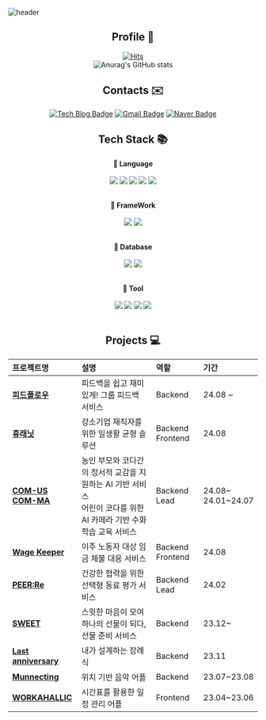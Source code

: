 ![header](https://capsule-render.vercel.app/api?type=waving&color=timeGradient&text=Hayeon's%20GitHub%20&animation=twinkling&fontSize=50&fontAlignY=40&fontAlign=70&height=250)


<div align="center">
  
## Profile 📁
[![Hits](https://hits.seeyoufarm.com/api/count/incr/badge.svg?url=https%3A%2F%2Fgithub.com%2Fhysong4u%2Fhit-counter&count_bg=%235279E8&title_bg=%23555555&icon=&icon_color=%23E7E7E7&title=hits&edge_flat=false)](https://hits.seeyoufarm.com)
<br>
![Anurag's GitHub stats](https://github-readme-stats.vercel.app/api?username=hysong4u&show_icons=true&theme=default&count-private=true&hide_border=true)  

## Contacts ✉️
[![Tech Blog Badge](http://img.shields.io/badge/-Tech%20blog-black?style=flat-square&logo=github&link=https://velog.io/@hanni/)](https://velog.io/@hanni/)
[![Gmail Badge](https://img.shields.io/badge/Gmail-d14836?style=flat-square&logo=Gmail&logoColor=white&link=mailto:hysong4u@gmail.com)](mailto:hysong4u@gmail.com)
[![Naver Badge](https://img.shields.io/badge/Naver-03C75A?style=flat-square&logo=Naver&logoColor=white&link=mailto:hayeon_song@naver.com)](mailto:hayeon_song@naver.com)

## Tech Stack 📚

<h4>📕 Language <br><br>
<img src="https://img.shields.io/badge/Java-007396?style=for-the-badge&logo=Java&logoColor=white"> 
<img src="https://img.shields.io/badge/HTML-E34F26?style=for-the-badge&logo=HTML5&logoColor=white"> 
<img src="https://img.shields.io/badge/JavaScript-F0DB4F?style=for-the-badge&logo=JavaScript&logoColor=white"> 
<img src="https://img.shields.io/badge/C++-012A4A?style=for-the-badge&logo=C&logoColor=white"> 
<img src="https://img.shields.io/badge/Python-3776AB?style=for-the-badge&logo=Python&logoColor=white"> 

<br>📗 FrameWork<br><br>
<img src="https://img.shields.io/badge/Spring%20Boot-4DB33D?style=for-the-badge&logo=Spring%20Boot&logoColor=white">
<img src="https://img.shields.io/badge/React%20Native-61DAFB?style=for-the-badge&logo=react&logoColor=white">

<br>📘 Database<br><br>
    <img src="https://img.shields.io/badge/Mysql-4479A1?style=for-the-badge&logo=Mysql&logoColor=white"> 
    <img src="https://img.shields.io/badge/Redis-DC382D?style=for-the-badge&logo=Redis&logoColor=white"> 
  
<br>📙 Tool<br><br>
<img src="https://img.shields.io/badge/IntelliJ%20IDEA-000000?style=for-the-badge&logo=IntelliJ%20IDEA&logoColor=white">
<img src="https://img.shields.io/badge/Visual%20Studio%20Code-007ACC?style=for-the-badge&logo=Visual%20Studio%20Code&logoColor=white">
<img src="https://img.shields.io/badge/Visual%20Studio-5C2D91?style=for-the-badge&logo=Visual%20Studio&logoColor=white">
<img src="https://img.shields.io/badge/Eclipse%20IDE-2C2255?style=for-the-badge&logo=Eclipse%20IDE&logoColor=white">
<br>
<br>

## Projects 💻
| 프로젝트명 | 설명 | 역할 | 기간 | 
| :------------------------ | :------------------------------------------------------------ | :-------------------------- | :------------------- |
| [**피드플로우**](https://github.com/DevoceanYoung-FeedFlow) | 피드백을 쉽고 재미있게! 그룹 피드백 서비스 |  Backend | 24.08 ~               |
| [**휴래닛**](https://github.com/re-life2) | 강소기업 재직자를 위한 일생활 균형 솔루션                      |  Backend<br>Frontend   | 24.08                |
| [**COM-US**](https://github.com/COM-US)<br>[**COM-MA**](https://github.com/COM-MA)| 농인 부모와 코다간의 정서적 교감을 지원하는 AI 기반 서비스<br>어린이 코다를 위한 AI 카메라 기반 수화 학습 교육 서비스 | Backend Lead| 24.08~ <br>24.01~24.07 |
| [**Wage Keeper**](https://github.com/SESAC-PAY/wage-keeper-server) | 이주 노동자 대상 임금 체불 대응 서비스                        |  Backend<br>Frontend   | 24.08                 |
| [**PEER:Re**](https://github.com/PEER-Re/PEERRE-SERVER) | 건강한 협력을 위한 선택형 동료 평가 서비스                      | Backend Lead| 24.02                 |
| [**SWEET**](https://github.com/SWEET-DEVELOPERS/sweet-server) | 스윗한 마음이 모여 하나의 선물이 되다, 선물 준비 서비스          | Backend  | 23.12~                 |
| [**Last anniversary**](https://github.com/33RD-DO-SOPT-SOPKATHON-iOS-TEAM2/SOPKATHON-2-SERVER) | 내가 설계하는 장례식                                         | Backend  | 23.11                 |
| [**Munnecting**](https://github.com/Mu-necting/Mu-necting_Server) | 위치 기반 음악 어플                                           | Backend  | 23.07~23.08         |
| [**WORKAHALLIC**](https://github.com/CSID-DGU/2023-1-OSSP2-HotSix-6) | 시간표를 활용한 일정 관리 어플                                 | Frontend  | 23.04~23.06         |



</div><br>
